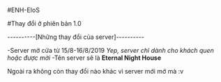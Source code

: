 #ENH-EIoS

#Thay đổi ở phiên bản 1.0

----------[Những thay đổi của server]----------

-Server mở cửa từ 15/8-16/8/2019 *Yep, server chỉ dành cho khách quen hoặc được mời*
-Tên server sẽ là **Eternal Night House**

Ngoài ra không còn thay đổi nào khác vì server mới mở mà :v
